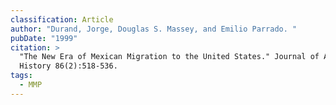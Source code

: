 ```yaml
---
classification: Article
author: "Durand, Jorge, Douglas S. Massey, and Emilio Parrado. "
pubDate: "1999"
citation: >
  "The New Era of Mexican Migration to the United States." Journal of American
  History 86(2):518-536.
tags:
  - MMP
---
```

